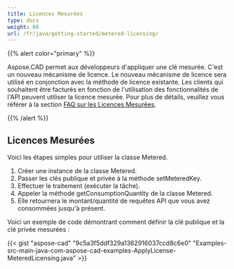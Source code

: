 ```yaml
---
title: Licences Mesurées
type: docs
weight: 60
url: /fr/java/getting-started/metered-licensing/
---
```


{{% alert color="primary" %}} 

Aspose.CAD permet aux développeurs d'appliquer une clé mesurée. C'est un nouveau mécanisme de licence. Le nouveau mécanisme de licence sera utilisé en conjonction avec la méthode de licence existante. Les clients qui souhaitent être facturés en fonction de l'utilisation des fonctionnalités de l'API peuvent utiliser la licence mesurée. Pour plus de détails, veuillez vous référer à la section [FAQ sur les Licences Mesurées](https://purchase.aspose.com/faqs/licensing/metered).

{{% /alert %}} 
## **Licences Mesurées**
Voici les étapes simples pour utiliser la classe Metered.

1. Créer une instance de la classe Metered.
1. Passer les clés publique et privée à la méthode setMeteredKey.
1. Effectuer le traitement (exécuter la tâche).
1. Appeler la méthode getConsumptionQuantity de la classe Metered.
1. Elle retournera le montant/quantité de requêtes API que vous avez consommées jusqu'à présent.

Voici un exemple de code démontrant comment définir la clé publique et la clé privée mesurées :

{{< gist "aspose-cad" "9c5a3f5ddf329a1362916037ccd8c6e0" "Examples-src-main-java-com-aspose-cad-examples-ApplyLicense-MeteredLicensing.java" >}}
